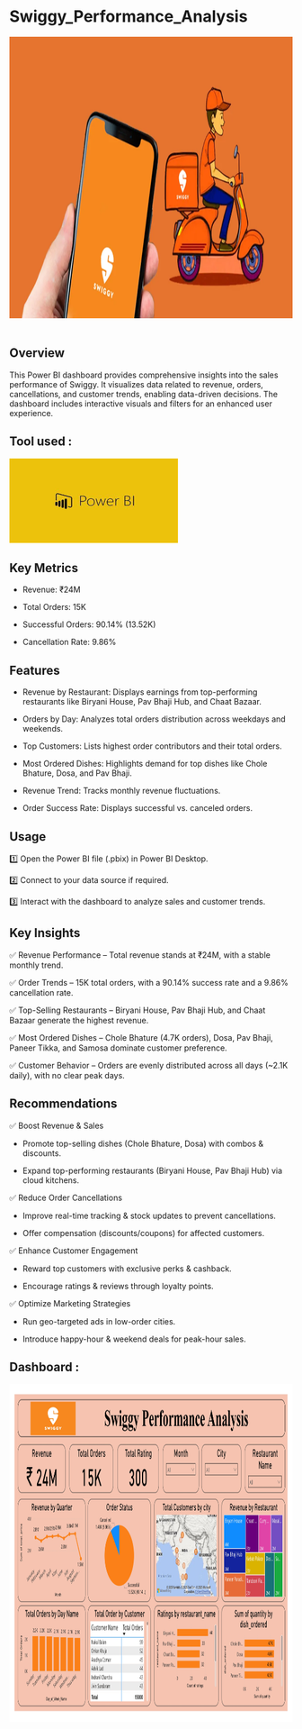 # Swiggy_Performance_Analysis

<img src="Images/Swiggy.webp" width="2000" height="500"/>&nbsp;

## Overview

This Power BI dashboard provides comprehensive insights into the sales performance of Swiggy. It visualizes data related to revenue, orders, cancellations, and customer trends, enabling data-driven decisions. The dashboard includes interactive visuals and filters for an enhanced user experience.

## Tool used :
<img src="Images/PowerBI Logo.jpg" width="300" height="150"/>&nbsp;

## Key Metrics

- Revenue: ₹24M

- Total Orders: 15K

- Successful Orders: 90.14% (13.52K)

- Cancellation Rate: 9.86%

## Features

- Revenue by Restaurant: Displays earnings from top-performing restaurants like Biryani House, Pav Bhaji Hub, and Chaat Bazaar.

- Orders by Day: Analyzes total orders distribution across weekdays and weekends.

- Top Customers: Lists highest order contributors and their total orders.

- Most Ordered Dishes: Highlights demand for top dishes like Chole Bhature, Dosa, and Pav Bhaji.

- Revenue Trend: Tracks monthly revenue fluctuations.

- Order Success Rate: Displays successful vs. canceled orders.

## Usage

1️⃣ Open the Power BI file (.pbix) in Power BI Desktop.

2️⃣ Connect to your data source if required.

3️⃣ Interact with the dashboard to analyze sales and customer trends.

## Key Insights

✅ Revenue Performance – Total revenue stands at ₹24M, with a stable monthly trend.

✅ Order Trends – 15K total orders, with a 90.14% success rate and a 9.86% cancellation rate.

✅ Top-Selling Restaurants – Biryani House, Pav Bhaji Hub, and Chaat Bazaar generate the highest revenue.

✅ Most Ordered Dishes – Chole Bhature (4.7K orders), Dosa, Pav Bhaji, Paneer Tikka, and Samosa dominate customer preference.

✅ Customer Behavior – Orders are evenly distributed across all days (~2.1K daily), with no clear peak days.

## Recommendations

✅ Boost Revenue & Sales

- Promote top-selling dishes (Chole Bhature, Dosa) with combos & discounts.

- Expand top-performing restaurants (Biryani House, Pav Bhaji Hub) via cloud kitchens.

✅ Reduce Order Cancellations

- Improve real-time tracking & stock updates to prevent cancellations.

- Offer compensation (discounts/coupons) for affected customers.

✅ Enhance Customer Engagement

- Reward top customers with exclusive perks & cashback.

- Encourage ratings & reviews through loyalty points.

✅ Optimize Marketing Strategies

- Run geo-targeted ads in low-order cities.

- Introduce happy-hour & weekend deals for peak-hour sales.

## Dashboard :
<img src="Images/Swiggy Analysis Dashboard.jpg" width="2500" height="600"/>&nbsp;
